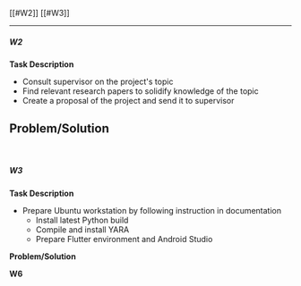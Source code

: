 
[[#W2]]
[[#W3]]

---

##### W2

**Task Description**
- Consult supervisor on the project's topic
- Find relevant research papers to solidify knowledge of the topic
- Create a proposal of the project and send it to supervisor

**Problem/Solution**
- 

<br>

##### W3

**Task Description**
- Prepare Ubuntu workstation by following instruction in documentation
	- Install latest Python build
	- Compile and install YARA
	- Prepare Flutter environment and Android Studio


**Problem/Solution**




**W6**


